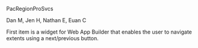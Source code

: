 PacRegionProSvcs

Dan M, Jen H, Nathan E, Euan C

First item is a widget for Web App Builder that enables the user to navigate extents using a next/previous button.

